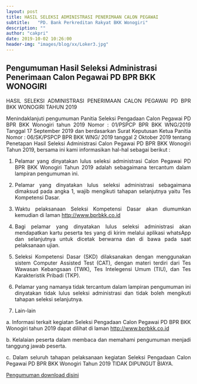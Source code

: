 ```yaml
---
layout: post
title: HASIL SELEKSI ADMINISTRASI PENERIMAAN CALON PEGAWAI
subtitle:   "PD. Bank Perkreditan Rakyat BKK Wonogiri"
description: ""
author: "cakpri"
date: 2019-10-02 10:26:00
header-img: "images/blog/xx/Loker3.jpg"
---
```



## Pengumuman Hasil Seleksi Administrasi Penerimaan Calon Pegawai PD BPR BKK WONOGIRI

<div style="text-align: justify;">

HASIL SELEKSI ADMINISTRASI PENERIMAAN CALON PEGAWAI
PD BPR BKK WONOGIRI
TAHUN 2019

Menindaklanjuti pengumuman Panitia Seleksi Pengadaan Calon Pegawai PD BPR BKK Wonogiri tahun 2019
Nomor : 01/PSPCP BPR BKK WNG/2019 Tanggal 17 September 2019 dan berdasarkan Surat Keputusan Ketua
Panitia Nomor : 06/SK/PSPCP BPR BKK WNG/ 2019 tanggal 2 Oktober 2019 tentang Penetapan Hasil Seleksi Administrasi Calon Pegawai PD BPR BKK Wonogiri Tahun 2019, bersama ini kami informasikan hal-hal sebagai berikut :

1. Pelamar yang dinyatakan lulus seleksi administrasi Calon Pegawai PD BPR BKK Wonogiri Tahun 2019
 adalah       sebagaimana tercantum dalam lampiran pengumuman ini.
 
2. Pelamar yang dinyatakan lulus seleksi administrasi sebagaimana dimaksud pada angka 1, wajib mengikuti tahapan selanjutnya yaitu Tes Kompetensi Dasar.

3. Waktu pelaksanaan Seleksi Kompetensi Dasar akan diumumkan kemudian di laman http://www.bprbkk.co.id

4. Bagi pelamar yang dinyatakan lulus seleksi administrasi akan mendapatkan kartu peserta tes yang di kirim melalui aplikasi whatsApp dan selanjutnya untuk dicetak berwarna dan di bawa pada saat pelaksanaan ujian.

5. Seleksi Kompetensi Dasar (SKD) dilaksanakan dengan menggunakan sistem Computer Assisted Test (CAT), dengan materi terdiri dari Tes Wawasan Kebangsaan (TWK), Tes Intelegensi Umum (TIU), dan Tes Karakteristik Pribadi (TKP).

6. Pelamar yang namanya tidak tercantum dalam lampiran pengumuman ini dinyatakan tidak lulus seleksi administrasi dan tidak boleh mengikuti tahapan seleksi selanjutnya.

7. Lain-lain

a. Informasi terkait kegiatan Seleksi Pengadaan Calon Pegawai PD BPR BKK Wonogiri tahun 2019 dapat dilihat di laman http://www.bprbkk.co.id

b. Kelalaian peserta dalam membaca dan memahami pengumuman menjadi tanggung jawab peserta.

c. Dalam seluruh tahapan pelaksanaan kegiatan Seleksi Pengadaan Calon Pegawai PD BPR BKK Wonogiri Tahun 2019 TIDAK DIPUNGUT BIAYA. 
</div>


[Pengumuman download disini](/publikasi/Loker/PENGUMUMAN_seleksi_administrasi_pegawai_2019.pdf)






